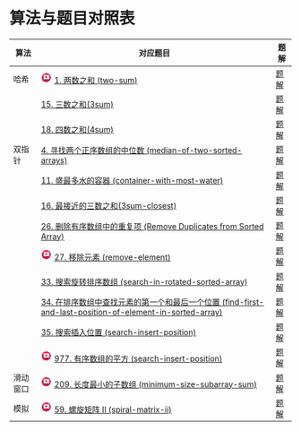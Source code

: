 # 算法与题目对照表

| 算法   | 对应题目                                                                                                                                                                                                                                                                                         | 题解                                                                      |
|------|----------------------------------------------------------------------------------------------------------------------------------------------------------------------------------------------------------------------------------------------------------------------------------------------|-------------------------------------------------------------------------|
| 哈希   | [<img src="../images/video.jpg" width="20"/>](https://www.bilibili.com/video/BV1aT41177mK?spm_id_from=333.788.player.switch&vd_source=f881def7ea7cf10e6fa73627efe940dd) [1. 两数之和 (two-sum)](https://leetcode.cn/problems/two-sum/description/)                                               | [题解](two-sum/README.md)                                                 |
|      | [15. 三数之和(3sum)](https://leetcode.cn/problems/3sum/description/)                                                                                                                                                                                                                             | [题解](3sum/README.md)                                                    |
|      | [18. 四数之和(4sum)](https://leetcode.cn/problems/4sum/description/)                                                                                                                                                                                                                             | [题解](4sum/README.md)                                                    |
| 双指针  | [4. 寻找两个正序数组的中位数 (median-of-two-sorted-arrays)](https://leetcode.cn/problems/median-of-two-sorted-arrays/description/)                                                                                                                                                                       | [题解](median-of-two-sorted-arrays/README.md)                             |
|      | [11. 盛最多水的容器 (container-with-most-water)](https://leetcode.cn/problems/container-with-most-water/description/)                                                                                                                                                                               | [题解](container-with-most-water/README.md)                               |
|      | [16. 最接近的三数之和(3sum-closest)](https://leetcode.cn/problems/3sum-closest/description/)                                                                                                                                                                                                         | [题解](3sum-closest/README.md)                                            |                                                                                                
|      | [26. 删除有序数组中的重复项 (Remove Duplicates from Sorted Array)](https://leetcode.cn/problems/remove-duplicates-from-sorted-array/description/)                                                                                                                                                       | [题解](remove-duplicates-from-sorted-array/README.md)                     |
|      | [<img src="../images/video.jpg" width="20"/>](https://www.bilibili.com/video/BV12A4y1Z7LP?spm_id_from=333.788.videopod.sections&vd_source=f881def7ea7cf10e6fa73627efe940dd) [27. 移除元素 (remove-element)](https://leetcode.cn/problems/remove-element/description/)                            | [题解](remove-element/README.md)                                          |
|      | [33. 搜索旋转排序数组 (search-in-rotated-sorted-array)](https://leetcode.cn/problems/search-in-rotated-sorted-array/description/)                                                                                                                                                                    | [题解](search-in-rotated-sorted-array/README.md)                          |
|      | [34. 在排序数组中查找元素的第一个和最后一个位置 (find-first-and-last-position-of-element-in-sorted-array)](https://leetcode.cn/problems/find-first-and-last-position-of-element-in-sorted-array/description/)                                                                                                     | [题解](find-first-and-last-position-of-element-in-sorted-array/README.md) |
|      | [35. 搜索插入位置 (search-insert-position)](https://leetcode.cn/problems/search-insert-position/description/)                                                                                                                                                                                      | [题解](search-insert-position/README.md)                                  |
|      | [<img src="../images/video.jpg" width="20"/>](https://www.bilibili.com/video/BV1QB4y1D7ep?spm_id_from=333.788.player.switch&vd_source=f881def7ea7cf10e6fa73627efe940dd) [977. 有序数组的平方 (search-insert-position)](https://leetcode.cn/problems/squares-of-a-sorted-array/description/)         | [题解](squares-of-a-sorted-array/README.md)                               |
| 滑动窗口 | [<img src="../images/video.jpg" width="20"/>](https://www.bilibili.com/video/BV1tZ4y1q7XE?spm_id_from=333.788.videopod.sections&vd_source=f881def7ea7cf10e6fa73627efe940dd) [209. 长度最小的子数组 (minimum-size-subarray-sum)](https://leetcode.cn/problems/minimum-size-subarray-sum/description/) | [题解](minimum-size-subarray-sum/README.md)                               |
| 模拟   | [<img src="../images/video.jpg" width="20"/>](https://www.bilibili.com/video/BV1SL4y1N7mV?spm_id_from=333.788.player.switch&vd_source=f881def7ea7cf10e6fa73627efe940dd) [59. 螺旋矩阵 II (spiral-matrix-ii)](https://leetcode.cn/problems/spiral-matrix-ii/description/)                         | [题解](spiral-matrix-ii/README.md)                                        |

